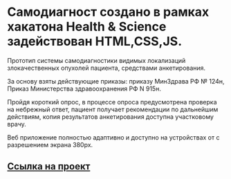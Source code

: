 # Самодиагност создано в рамках хакатона Health & Science задействован HTML,CSS,JS.
 
 
 Прототип системы самодиагностики видимых локализаций злокачественных опухолей пациента, средствами анкетирования. 
 
 За основу взяты действующие приказы: приказу МинЗдрава РФ № 124н, Приказ Министерства здравоохранения РФ  N 915н. 
 
 Пройдя короткий опрос, в процессе опроса предусмотрена проверка на небрежный ответ, пациент получает рекомендации по дальнейшим действиям, копия результатов анкетирования доступна участковому врачу.
 
 Веб приложение полностью адаптивно и доступно на устройствах от с разрешением экрана 380px.

<a href="https://genalll.github.io/-23-Health-Science/">Cсылка на проект</a>
---  




